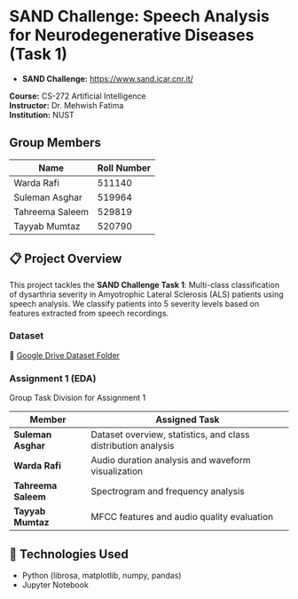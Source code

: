 # SAND Challenge: Speech Analysis for Neurodegenerative Diseases (Task 1)
- **SAND Challenge:** https://www.sand.icar.cnr.it/

**Course:** CS-272 Artificial Intelligence  
**Instructor:** Dr. Mehwish Fatima  
**Institution:** NUST

## Group Members

| Name             | Roll Number |
|------------------|-------------|
| Warda Rafi       | 511140      |
| Suleman Asghar   | 519964      |
| Tahreema Saleem  | 529819      |
| Tayyab Mumtaz    | 520790      |



## 📋 Project Overview

This project tackles the **SAND Challenge Task 1**: Multi-class classification of dysarthria severity in Amyotrophic Lateral Sclerosis (ALS) patients using speech analysis. We classify patients into 5 severity levels based on features extracted from speech recordings.

### Dataset
🔗 [Google Drive Dataset Folder](https://drive.google.com/drive/folders/1LB6d8MFT8nci18SfHe9GEpLeUcRSBYM_)

### Assignment 1 (EDA)
 Group Task Division for Assignment 1

| Member           | Assigned Task |
|------------------|----------------|
| **Suleman Asghar**  | Dataset overview, statistics, and class distribution analysis |
| **Warda Rafi**       | Audio duration analysis and waveform visualization |
| **Tahreema Saleem**  | Spectrogram and frequency analysis |
| **Tayyab Mumtaz**    | MFCC features and audio quality evaluation |

## 🧰 Technologies Used
- Python (librosa, matplotlib, numpy, pandas)
- Jupyter Notebook
